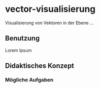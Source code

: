 # vector-visualisierung
Visualisierung von Vektoren in der Ebene ...

## Benutzung
Lorem Ipsum

## Didaktisches Konzept

### Mögliche Aufgaben
